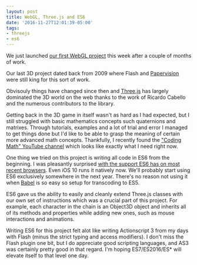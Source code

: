 ```yaml
---
layout: post
title: WebGL, Three.js and ES6
date: '2016-11-27T12:01:39-05:00'
tags:
- threejs
- es6
---
```


We just launched [our first WebGL project](http://youmadethedifference.com/) this week after a couple of months of work.

Our last 3D project dated back from 2009 where Flash and [Papervision](https://en.wikipedia.org/wiki/Papervision3D) were still king for this sort of work.

Obvisouly things have changed since then and [Three.js](http://threejs.org/) has largely dominated the 3D world on the web thanks to the work of Ricardo Cabello and the numerous contributors to the library.

Getting back in the 3D game in itself wasn't as hard as I had expected, but I still struggled with basic mathematics concepts such quaternions and matrixes. Through tutorials, examples and a lot of trial and error I managed to get things done but I'd like to be able to grasp the meaning of certain more advanced math concepts. Thankfully, I recently found the ["Coding Math" YouTube channel](https://www.youtube.com/user/codingmath/videos) which looks like exactly what I need right now.

One thing we tried on this project is writing all code in ES6 from the beginning. I was pleasantly surprised [with the support ES6 has on most recent browsers](http://caniuse.com/#search=es6). Even iOS 10 runs it natively now. We'll probably start using ES6 exclusively somewhere in the next year. There's no reason not using it when [Babel](http://babeljs.io/) is so easy so setup for transcoding to ES5.

ES6 gave us the ability to easily and cleanly extend Three.js classes with our own set of instructions which was a crucial part of this project. For example, each character in the chain is an Object3D object and inherits all of its methods and properties while adding new ones, such as mouse interactions and animations. 

Writing ES6 for this project felt alot like writing Actionscript 3 from my days with Flash (minus the strict typing and access modifiers). I don't miss the Flash plugin one bit, but I do appreciate good scripting languages, and AS3 was certainly pretty good in that regard. I'm hoping ES7/ES2016/ES* will elevate itself to that level one day.